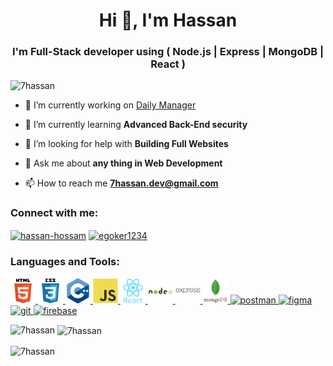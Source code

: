 <h1 align="center">Hi 👋, I'm Hassan</h1>
<h3 align="center">I'm Full-Stack developer using ( Node.js | Express | MongoDB | React )</h3>

<p align="left"> <img src="https://komarev.com/ghpvc/?username=7hassan&label=Profile%20views&color=0e75b6&style=flat" alt="7hassan" /> </p>

- 🔭 I’m currently working on [Daily Manager](https://github.com/7Hassan/Daily-Manager)

- 🌱 I’m currently learning **Advanced Back-End security**

- 🤝 I’m looking for help with **Building Full Websites**

- 💬 Ask me about **any thing in Web Development**

- 📫 How to reach me **7hassan.dev@gmail.com**

<h3 align="left">Connect with me:</h3>
<p align="left">
<a href="https://linkedin.com/in/hassan-hossam" target="blank"><img align="center" src="https://raw.githubusercontent.com/rahuldkjain/github-profile-readme-generator/master/src/images/icons/Social/linked-in-alt.svg" alt="hassan-hossam" height="30" width="40" /></a>
<a href="https://codeforces.com/profile/egoker1234" target="blank"><img align="center" src="https://raw.githubusercontent.com/rahuldkjain/github-profile-readme-generator/master/src/images/icons/Social/codeforces.svg" alt="egoker1234" height="30" width="40" /></a>
</p>

<h3 align="left">Languages and Tools:</h3>
<p align="left"> 
<a href="https://www.w3.org/html/" target="_blank" rel="noreferrer"> <img src="https://raw.githubusercontent.com/devicons/devicon/master/icons/html5/html5-original-wordmark.svg" alt="html5" width="40" height="40"/> </a> <a href="https://www.w3schools.com/css/" target="_blank" rel="noreferrer"> <img src="https://raw.githubusercontent.com/devicons/devicon/master/icons/css3/css3-original-wordmark.svg" alt="css3" width="40" height="40"/> </a> <a href="https://www.w3schools.com/cpp/" target="_blank" rel="noreferrer"> <img src="https://raw.githubusercontent.com/devicons/devicon/master/icons/cplusplus/cplusplus-original.svg" alt="cplusplus" width="40" height="40"/> </a> <a href="https://developer.mozilla.org/en-US/docs/Web/JavaScript" target="_blank" rel="noreferrer"> <img src="https://raw.githubusercontent.com/devicons/devicon/master/icons/javascript/javascript-original.svg" alt="javascript" width="40" height="40"/> </a> <a href="https://reactjs.org/" target="_blank" rel="noreferrer"> <img src="https://raw.githubusercontent.com/devicons/devicon/master/icons/react/react-original-wordmark.svg" alt="react" width="40" height="40"/> </a> <a href="https://nodejs.org" target="_blank" rel="noreferrer"> <img src="https://raw.githubusercontent.com/devicons/devicon/master/icons/nodejs/nodejs-original-wordmark.svg" alt="nodejs" width="40" height="40"/> </a> <a href="https://expressjs.com" target="_blank" rel="noreferrer"> <img src="https://raw.githubusercontent.com/devicons/devicon/master/icons/express/express-original-wordmark.svg" alt="express" width="40" height="40"/> </a> <a href="https://www.mongodb.com/" target="_blank" rel="noreferrer"> <img src="https://raw.githubusercontent.com/devicons/devicon/master/icons/mongodb/mongodb-original-wordmark.svg" alt="mongodb" width="40" height="40"/> </a> <a href="https://postman.com" target="_blank" rel="noreferrer"> <img src="https://www.vectorlogo.zone/logos/getpostman/getpostman-icon.svg" alt="postman" width="40" height="40"/> </a><a href="https://www.figma.com/" target="_blank" rel="noreferrer"> <img src="https://www.vectorlogo.zone/logos/figma/figma-icon.svg" alt="figma" width="40" height="40"/> </a> <a href="https://git-scm.com/" target="_blank" rel="noreferrer"> <img src="https://www.vectorlogo.zone/logos/git-scm/git-scm-icon.svg" alt="git" width="40" height="40"/> </a> <a href="https://firebase.google.com/" target="_blank" rel="noreferrer"> <img src="https://www.vectorlogo.zone/logos/firebase/firebase-icon.svg" alt="firebase" width="40" height="40"/> </a
</p>

<p><img align="left" src="https://github-readme-stats.vercel.app/api/top-langs?username=7hassan&show_icons=true&locale=en&layout=compact" alt="7hassan" /></p>

<p>&nbsp;<img align="center" src="https://github-readme-stats.vercel.app/api?username=7hassan&show_icons=true&locale=en" alt="7hassan" /></p>

<p><img align="center" src="https://github-readme-streak-stats.herokuapp.com/?user=7hassan&" alt="7hassan" /></p>
